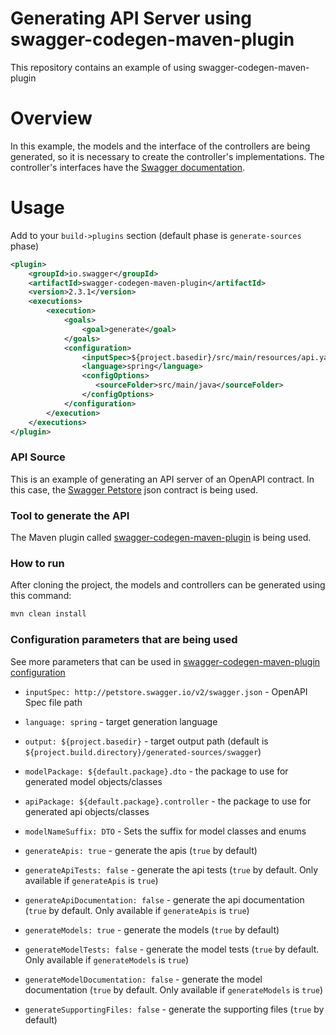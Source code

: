 # Generating API Server using swagger-codegen-maven-plugin

This repository contains an example of using swagger-codegen-maven-plugin

Overview
============================
In this example, the models and the interface of the controllers are being generated, so it is necessary to create the controller's implementations.
The controller's interfaces have the [Swagger documentation](https://swagger.io/docs).

Usage
============================

Add to your `build->plugins` section (default phase is `generate-sources` phase)
```xml
<plugin>
    <groupId>io.swagger</groupId>
    <artifactId>swagger-codegen-maven-plugin</artifactId>
    <version>2.3.1</version>
    <executions>
        <execution>
            <goals>
                <goal>generate</goal>
            </goals>
            <configuration>
                <inputSpec>${project.basedir}/src/main/resources/api.yaml</inputSpec>
                <language>spring</language>
                <configOptions>
                   <sourceFolder>src/main/java</sourceFolder>
                </configOptions>
            </configuration>
        </execution>
    </executions>
</plugin>
```

### API Source
This is an example of generating an API server of an OpenAPI contract.
In this case, the [Swagger Petstore](http://petstore.swagger.io/v2/swagger.json) json contract is being used.

### Tool to generate the API
The Maven plugin called [swagger-codegen-maven-plugin](https://github.com/swagger-api/swagger-codegen/tree/master/modules/swagger-codegen-maven-plugin) is being used.


### How to run
After cloning the project, the models and controllers can be generated using this command:
```sh
mvn clean install
```

### Configuration parameters that are being used
See more parameters that can be used in [swagger-codegen-maven-plugin configuration](https://github.com/swagger-api/swagger-codegen/tree/master/modules/swagger-codegen-maven-plugin#general-configuration-parameters)

- `inputSpec: http://petstore.swagger.io/v2/swagger.json` - OpenAPI Spec file path
- `language: spring` - target generation language
- `output: ${project.basedir}` - target output path (default is `${project.build.directory}/generated-sources/swagger`)
- `modelPackage: ${default.package}.dto` - the package to use for generated model objects/classes
- `apiPackage: ${default.package}.controller` - the package to use for generated api objects/classes
- `modelNameSuffix: DTO` - Sets the suffix for model classes and enums

- `generateApis: true` - generate the apis (`true` by default)
- `generateApiTests: false` - generate the api tests (`true` by default. Only available if `generateApis` is `true`)
- `generateApiDocumentation: false` - generate the api documentation (`true` by default. Only available if `generateApis` is `true`)
- `generateModels: true` - generate the models (`true` by default)
- `generateModelTests: false` - generate the model tests (`true` by default. Only available if `generateModels` is `true`)
- `generateModelDocumentation: false` - generate the model documentation (`true` by default. Only available if `generateModels` is `true`)
- `generateSupportingFiles: false` - generate the supporting files (`true` by default)

